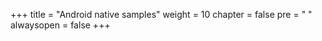 +++
title = "Android native samples"
weight = 10
chapter = false
pre = "<i class='fa ela-page'></i> "
alwaysopen = false
+++
